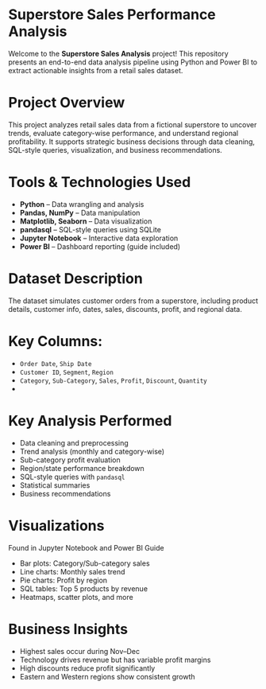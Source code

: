 #  Superstore Sales Performance Analysis
Welcome to the **Superstore Sales Analysis** project! This repository presents an end-to-end data analysis pipeline using Python and Power BI to extract actionable insights from a retail sales dataset.

# Project Overview
This project analyzes retail sales data from a fictional superstore to uncover trends, evaluate category-wise performance, and understand regional profitability. It supports strategic business decisions through data cleaning, SQL-style queries, visualization, and business recommendations.

# Tools & Technologies Used

- **Python** – Data wrangling and analysis
- **Pandas, NumPy** – Data manipulation
- **Matplotlib, Seaborn** – Data visualization
- **pandasql** – SQL-style queries using SQLite
- **Jupyter Notebook** – Interactive data exploration
- **Power BI** – Dashboard reporting (guide included)

#  Dataset Description
The dataset simulates customer orders from a superstore, including product details, customer info, dates, sales, discounts, profit, and regional data.

# Key Columns:
- `Order Date`, `Ship Date`
- `Customer ID`, `Segment`, `Region`
- `Category`, `Sub-Category`, `Sales`, `Profit`, `Discount`, `Quantity`
- 
#  Key Analysis Performed
-  Data cleaning and preprocessing
-  Trend analysis (monthly and category-wise)
-  Sub-category profit evaluation
-  Region/state performance breakdown
-  SQL-style queries with `pandasql`
-  Statistical summaries
-  Business recommendations
  
# Visualizations
 Found in Jupyter Notebook and Power BI Guide
- Bar plots: Category/Sub-category sales
- Line charts: Monthly sales trend
- Pie charts: Profit by region
- SQL tables: Top 5 products by revenue
- Heatmaps, scatter plots, and more

# Business Insights
-  Highest sales occur during Nov–Dec
-  Technology drives revenue but has variable profit margins
-  High discounts reduce profit significantly
-  Eastern and Western regions show consistent growth

